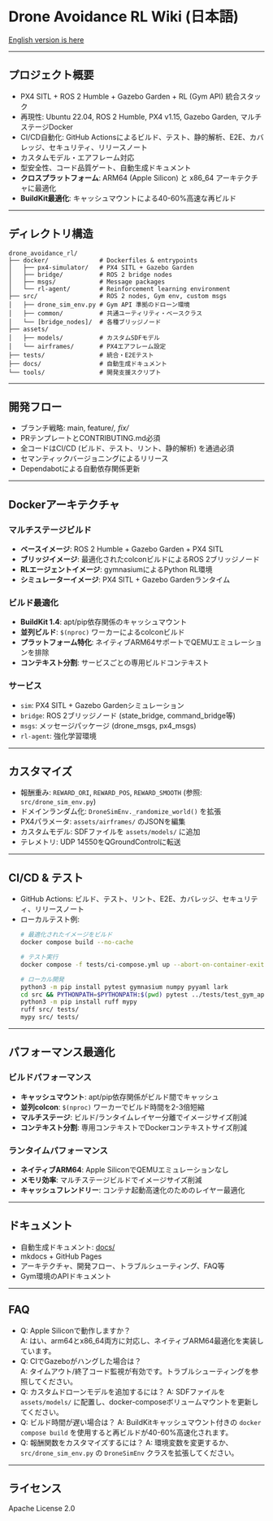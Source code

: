 # Drone Avoidance RL Wiki (日本語)

[English version is here](wiki_en.md)

---

## プロジェクト概要

- PX4 SITL + ROS 2 Humble + Gazebo Garden + RL (Gym API) 統合スタック
- 再現性: Ubuntu 22.04, ROS 2 Humble, PX4 v1.15, Gazebo Garden, マルチステージDocker
- CI/CD自動化: GitHub Actionsによるビルド、テスト、静的解析、E2E、カバレッジ、セキュリティ、リリースノート
- カスタムモデル・エアフレーム対応
- 型安全性、コード品質ゲート、自動生成ドキュメント
- **クロスプラットフォーム**: ARM64 (Apple Silicon) と x86_64 アーキテクチャに最適化
- **BuildKit最適化**: キャッシュマウントによる40-60%高速な再ビルド

---

## ディレクトリ構造

```
drone_avoidance_rl/
├── docker/              # Dockerfiles & entrypoints
│   ├── px4-simulator/   # PX4 SITL + Gazebo Garden
│   ├── bridge/          # ROS 2 bridge nodes
│   ├── msgs/            # Message packages
│   └── rl-agent/        # Reinforcement learning environment
├── src/                 # ROS 2 nodes, Gym env, custom msgs
│   ├── drone_sim_env.py # Gym API 準拠のドローン環境
│   ├── common/          # 共通ユーティリティ・ベースクラス
│   └── [bridge_nodes]/  # 各種ブリッジノード
├── assets/
│   ├── models/          # カスタムSDFモデル
│   └── airframes/       # PX4エアフレーム設定
├── tests/               # 統合・E2Eテスト
├── docs/                # 自動生成ドキュメント
└── tools/               # 開発支援スクリプト
```

---

## 開発フロー
- ブランチ戦略: main, feature/*, fix/*
- PRテンプレートとCONTRIBUTING.md必須
- 全コードはCI/CD (ビルド、テスト、リント、静的解析) を通過必須
- セマンティックバージョニングによるリリース
- Dependabotによる自動依存関係更新

---

## Dockerアーキテクチャ

### マルチステージビルド
- **ベースイメージ**: ROS 2 Humble + Gazebo Garden + PX4 SITL
- **ブリッジイメージ**: 最適化されたcolconビルドによるROS 2ブリッジノード
- **RLエージェントイメージ**: gymnasiumによるPython RL環境
- **シミュレーターイメージ**: PX4 SITL + Gazebo Gardenランタイム

### ビルド最適化
- **BuildKit 1.4**: apt/pip依存関係のキャッシュマウント
- **並列ビルド**: `$(nproc)` ワーカーによるcolconビルド
- **プラットフォーム特化**: ネイティブARM64サポートでQEMUエミュレーションを排除
- **コンテキスト分割**: サービスごとの専用ビルドコンテキスト

### サービス
- `sim`: PX4 SITL + Gazebo Gardenシミュレーション
- `bridge`: ROS 2ブリッジノード (state_bridge, command_bridge等)
- `msgs`: メッセージパッケージ (drone_msgs, px4_msgs)
- `rl-agent`: 強化学習環境

---

## カスタマイズ
- 報酬重み: `REWARD_ORI`, `REWARD_POS`, `REWARD_SMOOTH` (参照: `src/drone_sim_env.py`)
- ドメインランダム化: `DroneSimEnv._randomize_world()` を拡張
- PX4パラメータ: `assets/airframes/` のJSONを編集
- カスタムモデル: SDFファイルを `assets/models/` に追加
- テレメトリ: UDP 14550をQGroundControlに転送

---

## CI/CD & テスト
- GitHub Actions: ビルド、テスト、リント、E2E、カバレッジ、セキュリティ、リリースノート
- ローカルテスト例:
  ```bash
  # 最適化されたイメージをビルド
  docker compose build --no-cache
  
  # テスト実行
  docker compose -f tests/ci-compose.yml up --abort-on-container-exit
  
  # ローカル開発
  python3 -m pip install pytest gymnasium numpy pyyaml lark
  cd src && PYTHONPATH=$PYTHONPATH:$(pwd) pytest ../tests/test_gym_api.py
  python3 -m pip install ruff mypy
  ruff src/ tests/
  mypy src/ tests/
  ```

---

## パフォーマンス最適化

### ビルドパフォーマンス
- **キャッシュマウント**: apt/pip依存関係がビルド間でキャッシュ
- **並列colcon**: `$(nproc)` ワーカーでビルド時間を2-3倍短縮
- **マルチステージ**: ビルド/ランタイムレイヤー分離でイメージサイズ削減
- **コンテキスト分割**: 専用コンテキストでDockerコンテキストサイズ削減

### ランタイムパフォーマンス
- **ネイティブARM64**: Apple SiliconでQEMUエミュレーションなし
- **メモリ効率**: マルチステージビルドでイメージサイズ削減
- **キャッシュフレンドリー**: コンテナ起動高速化のためのレイヤー最適化

---

## ドキュメント
- 自動生成ドキュメント: [docs/](../docs/)
- mkdocs + GitHub Pages
- アーキテクチャ、開発フロー、トラブルシューティング、FAQ等
- Gym環境のAPIドキュメント

---

## FAQ
- Q: Apple Siliconで動作しますか？  
  A: はい、arm64とx86_64両方に対応し、ネイティブARM64最適化を実装しています。
- Q: CIでGazeboがハングした場合は？  
  A: タイムアウト/終了コード監視が有効です。トラブルシューティングを参照してください。
- Q: カスタムドローンモデルを追加するには？
  A: SDFファイルを `assets/models/` に配置し、docker-composeボリュームマウントを更新してください。
- Q: ビルド時間が遅い場合は？
  A: BuildKitキャッシュマウント付きの `docker compose build` を使用すると再ビルドが40-60%高速化されます。
- Q: 報酬関数をカスタマイズするには？
  A: 環境変数を変更するか、`src/drone_sim_env.py` の `DroneSimEnv` クラスを拡張してください。

---

## ライセンス
Apache License 2.0 